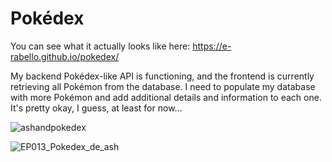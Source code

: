 # Pokédex
You can see what it actually looks like here:
https://e-rabello.github.io/pokedex/

My backend Pokédex-like API is functioning, and the frontend is currently retrieving all Pokémon from the database. I need to populate my database with more Pokémon and add additional details and information to each one.
It's pretty okay, I guess, at least for now...



![ashandpokedex](https://github.com/e-rabello/node-javascript/assets/8457978/33a554bc-1bbd-468e-96ee-cb520bd06f7b)

![EP013_Pokedex_de_ash](https://github.com/e-rabello/node-javascript/assets/8457978/9b2ca31e-8bb5-472d-8bcc-67bcbfb65974)

